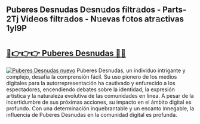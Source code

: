 ## Puberes Desnudas D𝚎sn𝚞dos filtr𝚊dos - Parts-2Tj Vid𝚎os filtr𝚊dos - N𝚞evas f𝚘tos atr𝚊ctivas 1yl9P

# <h2><a href="http://mb5bkve.tromn.icu/?c=Puberes+Desnudas">🔗👉👉👉 Puberes Desnudas 🔗🔗</a></h2>

[![Puberes Desnudas nuevo](https://i.imgur.com/pEAQMta.gif)](http://mb5bkve.tromn.icu/?c=Puberes+Desnudas)
Puberes Desnudas, un individuo intrigante y complejo, desafía la comprensión fácil. Su uso pionero de los medios digitales para la autorrepresentación ha cautivado y enfurecido a los espectadores, encendiendo debates sobre la identidad, la expresión artística y la naturaleza evolutiva de las comunidades en línea. A pesar de la incertidumbre de sus próximas acciones, su impacto en el ámbito digital es profundo. Con una determinación inquebrantable y un encanto innegable, la influencia de Puberes Desnudas en la comunidad digital es profunda.
